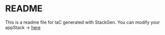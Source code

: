 # README
This is a readme file for IaC generated with StackGen.
You can modify your appStack -> [here](http://main.dev.stackgen.com/appstacks/04b6b694-ae0a-456e-80ef-e11f226543e2)
